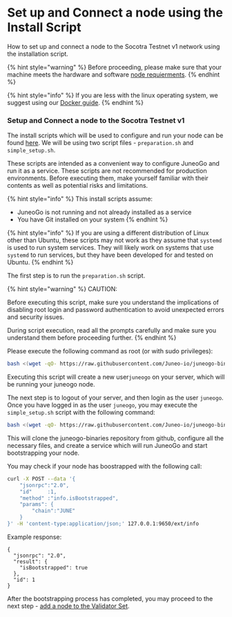 # Set up and Connect a node using the Install Script

How to set up and connect a node to the Socotra Testnet v1 network using the installation script.

{% hint style="warning" %}
Before proceeding, please make sure that your machine meets the hardware and software [node requierments](node-requirements.md).
{% endhint %}

{% hint style="info" %}
If you are less with the linux operating system, we suggest using our [Docker guide](set-up-and-connect-a-node-with-docker.md).
{% endhint %}

### Setup and Connect a node to the Socotra Testnet v1[​](https://docs.avax.network/nodes/build/run-avalanche-node-manually#run-an-avalanche-node) <a href="#run-an-avalanche-node" id="run-an-avalanche-node"></a>

The install scripts which will be used to configure and run your node can be found [here](https://github.com/Juneo-io/juneogo-binaries). We will be using two script files - `preparation.sh` and `simple_setup.sh`.

These scripts are intended as a convenient way to configure JuneoGo and run it as a service. These scripts are not recommended for production environments. Before executing them, make yourself familiar with their contents as well as potential risks and limitations.

{% hint style="info" %}
This install scripts assume:

* JuneoGo is not running and not already installed as a service
* You have Git installed on your system
{% endhint %}

{% hint style="info" %}
If you are using a different distribution of Linux other than Ubuntu, these scripts may not work as they assume that `systemd` is used to run system services. They will likely work on systems that use `systemd` to run services, but they have been developed for and tested on Ubuntu.
{% endhint %}

The first step is to run the `preparation.sh` script.&#x20;

{% hint style="warning" %}
CAUTION:

Before executing this script, make sure you understand the implications of disabling root login and password authentication to avoid unexpected errors and security issues.

During script execution, read all the prompts carefully and make sure you understand them before proceeding further.
{% endhint %}

Please execute the following command as root (or with sudo privileges):

```bash
bash <(wget -qO- https://raw.githubusercontent.com/Juneo-io/juneogo-binaries/main/preparation.sh)
```

Executing this script will create a new user`juneogo` on your server, which will be running your juneogo node.

The next step is to logout of your server, and then login as the user `juneogo`. Once you have logged in as the user `juneogo`, you may execute the `simple_setup.sh` script with the following command:

```bash
bash <(wget -qO- https://raw.githubusercontent.com/Juneo-io/juneogo-binaries/main/simple_setup.sh)
```

This will clone the juneogo-binaries repository from github, configure all the necessary files, and create a service which will run JuneoGo and start bootstrapping your node.

You may check if your node has boostrapped with the following call:

```sh
curl -X POST --data '{
    "jsonrpc":"2.0",
    "id"     :1,
    "method" :"info.isBootstrapped",
    "params": {
        "chain":"JUNE"
    }
}' -H 'content-type:application/json;' 127.0.0.1:9650/ext/info
```

Example response:

```
{
  "jsonrpc": "2.0",
  "result": {
    "isBootstrapped": true
  },
  "id": 1
}
```

After the bootstrapping process has completed, you may proceed to the next step - [add a node to the Validator Set](../validate/add-a-validator.md).
